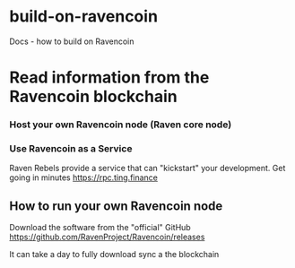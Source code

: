 # build-on-ravencoin
Docs - how to build on Ravencoin


# Read information from the Ravencoin blockchain

 
### Host your own Ravencoin node (Raven core node)

### Use Ravencoin as a Service
Raven Rebels provide a service that can "kickstart" your development.
Get going in minutes
https://rpc.ting.finance


## How to run your own Ravencoin node

Download the software from the "official" GitHub
https://github.com/RavenProject/Ravencoin/releases

It can take a day to fully download sync a the blockchain

